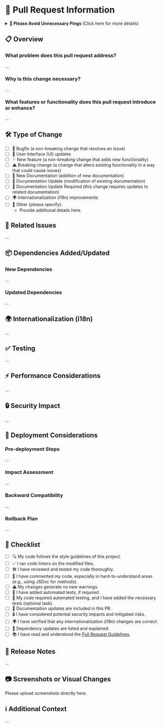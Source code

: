 <!--
⚠️ Important: Review Before Submitting Your Pull Request

Before submitting your pull request, please ensure that you have thoroughly
reviewed our contribution guidelines. We do not accept all types of pull requests,
so make sure to follow the rules outlined in the Pull Request Guidelines.

https://github.com/homelab-alpha/docs/blob/main/CONTRIBUTING.md#pull-requests

How to Respond to Questions in This Pull Request

1. Carefully read each question in the pull request template.
2. Provide your answers directly beneath the corresponding section.
3. Replace the placeholder "..." with your response and remove the ellipsis.
4. Do not remove the HTML comment tags, as this will break the Pull Request template.

By following this structure helps us maintain clear and organized pull requests,
making the review process more efficient.

Thank you for contributing! 🙏
-->

# 🐙 Pull Request Information

<details>
<summary><b>🚫 Please Avoid Unnecessary Pings</b> (Click here for more details)</summary>
<p>

We kindly ask all contributors to refrain from pinging maintainers unless absolutely necessary. Pings should be reserved for critical issues or urgent matters that require immediate attention.

**Why**: Limiting pings to urgent matters helps maintainers focus on and prioritize essential tasks more effectively.

</p>
</details>

## 📋 Overview
<!--
REQUIRED: Provide a concise summary of the purpose and scope of this pull request.

- What problem does this pull request address?:
  Describe the problem this PR solves.

- Why is this change necessary?:
  Explain the motivation and importance of this change.

- What features or functionality does this pull request introduce or enhance?:
  Outline the new or improved functionality introduced.

Provide your answer below:
-->

### What problem does this pull request address?

...

### Why is this change necessary?

...

### What features or functionality does this pull request introduce or enhance?

...

## 🛠️ Type of Change

<!--
REQUIRED: Select all options that apply by marking them with an "[x]".
-->

- [ ] 🐛 Bugfix (a non-breaking change that resolves an issue)
- [ ] 🎨 User Interface (UI) updates
- [ ] ✨ New feature (a non-breaking change that adds new functionality)
- [ ] ⚠️ Breaking change (a change that alters existing functionality in a way that could cause issues)
- [ ] 📄 New Documentation (addition of new documentation)
- [ ] 📄 Documentation Update (modification of existing documentation)
- [ ] 📄 Documentation Update Required (this change requires updates to related documentation)
- [ ] 🌍 Internationalization (i18n) improvements
- [ ] 🔧 Other (please specify):
  - Provide additional details here.

## 🔗 Related Issues

<!--
OPTIONAL: Reference related GitHub issues or tasks this PR addresses.
NOTE: Remove this section if not applicable.

Use proper issue links or numbers, and only include issues directly related to
this PR. Remove any irrelevant references.

Examples:

- Relates to #issue-number
- Resolves #issue-number
- Fixes #issue-number

Provide your answer below:
-->

...

## 📦 Dependencies Added/Updated

<!--
OPTIONAL: Describe any new or updated dependencies.
NOTE: Remove this section if not applicable.

- New Dependencies: List new dependencies and their purposes.
- Updated Dependencies: Summarize any updates to existing dependencies and why
  they were made.

Provide your answer below:
-->

### New Dependencies

...

### Updated Dependencies

...

## 🌍 Internationalization (i18n)

<!--
OPTIONAL: Describe any internationalization (i18n) changes made.
NOTE:     Remove this section if not applicable.

- New languages added or removed.
- Updates to existing translations.
- Steps for verifying translations.

Provide your answer below:
-->

...

## ✅ Testing

<!--
OPTIONAL: Describe your testing approach and steps taken.
NOTE: Remove this section if not applicable.

- New Tests: Outline any unit, integration, or end-to-end tests added.
- Modified Tests: Explain changes to existing test cases.
- Manual Testing: Detail steps for manually verifying the functionality.
- Test Coverage: Ensure relevant code is sufficiently tested.

Provide your answer below:
-->

...

## ⚡ Performance Considerations

<!--
OPTIONAL: Mention any relevant performance considerations.
NOTE: Remove this section if not applicable.

- Have you analyzed the performance impact? If so, explain your findings.
- Provide benchmarks or profiling results if applicable.

Provide your answer below:
-->

...

## 🔒 Security Impact

<!--
OPTIONAL: Outline any potential security impact and mitigation.
NOTE: Remove this section if not applicable.

Does this change introduce or address any security risks? If yes, describe the
risks and your mitigation approach.

Provide your answer below:
-->

...

## 🚀 Deployment Considerations

<!--
OPTIONAL: Describe deployment-related details.
NOTE: Remove this section if not applicable.

- Pre-deployment Steps: List any necessary tasks to perform before deployment.
- Impact Assessment: Assess the impact of the change on the system.
- Backward Compatibility: Specify if the change affects backward compatibility
  and how to mitigate it.
- Rollback Plan: Provide a clear rollback plan if necessary.

Provide your answer below:
-->

### Pre-deployment Steps

...

### Impact Assessment

...

### Backward Compatibility

...

### Rollback Plan

...

## 📄 Checklist

<!--
REQUIRED: Select all options that apply by marking them with an "[x]".
-->

- [ ] 🔍 My code follows the style guidelines of this project.
- [ ] ✅ I ran code linters on the modified files.
- [ ] 🛠️ I have reviewed and tested my code thoroughly.
- [ ] 📝 I have commented my code, especially in hard-to-understand areas (e.g., using JSDoc for methods).
- [ ] ⚠️ My changes generate no new warnings.
- [ ] 🧪 I have added automated tests, if required.
- [ ] 🤖 My code required automated testing, and I have added the necessary tests (optional task).
- [ ] 📄 Documentation updates are included in this PR.
- [ ] 🔒 I have considered potential security impacts and mitigated risks.
- [ ] 🌍 I have verified that any internationalization (i18n) changes are correct.
- [ ] 🧰 Dependency updates are listed and explained.
- [ ] 📚 I have read and understood the [Pull Request Guidelines](https://github.com/homelab-alpha/docs/blob/main/CONTRIBUTING.md#pull-requests).

## 📰 Release Notes

<!--
REQUIRED: Provide a summary of the most important change for the changelog.

Example:

- Fixed a bug causing X to fail under Y conditions.

Provide your answer below:
-->

...

## 📷 Screenshots or Visual Changes

<!--
OPTIONAL: Provide screenshots for visual changes.
NOTE: Remove this section if not applicable.

Please upload the image directly here by pasting it or dragging and dropping.
Avoid using external image services as the image will be uploaded automatically.

If this pull request introduces visual changes, please provide the following details.

- UI Modifications: Highlight any changes made to the user interface.
- Before & After: Include screenshots or comparisons.

Example:

| Changes  | Before                | After                |
| -------- | --------------------- | -------------------- |
| Change 1 | ![Before](image-link) | ![After](image-link) |
| Change 2 | ![Before](image-link) | ![After](image-link) |
-->

Please upload screenshots directly here.

## ℹ️ Additional Context

<!--
OPTIONAL: Add any other notes or references useful for reviewers.
NOTE: Remove this section if not applicable.

- Design decisions or trade-offs made during development.
- Alternative solutions considered but not implemented.
- Relevant links, such as specifications, discussions, or resources.
- Dependencies or related pull requests that must be addressed before merging.

Provide your answer below:
-->

...
